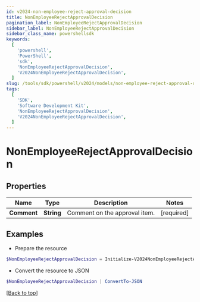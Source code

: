 ```yaml
---
id: v2024-non-employee-reject-approval-decision
title: NonEmployeeRejectApprovalDecision
pagination_label: NonEmployeeRejectApprovalDecision
sidebar_label: NonEmployeeRejectApprovalDecision
sidebar_class_name: powershellsdk
keywords:
  [
    'powershell',
    'PowerShell',
    'sdk',
    'NonEmployeeRejectApprovalDecision',
    'V2024NonEmployeeRejectApprovalDecision',
  ]
slug: /tools/sdk/powershell/v2024/models/non-employee-reject-approval-decision
tags:
  [
    'SDK',
    'Software Development Kit',
    'NonEmployeeRejectApprovalDecision',
    'V2024NonEmployeeRejectApprovalDecision',
  ]
---
```


# NonEmployeeRejectApprovalDecision

## Properties

| Name        | Type       | Description                   | Notes      |
| ----------- | ---------- | ----------------------------- | ---------- |
| **Comment** | **String** | Comment on the approval item. | [required] |

## Examples

- Prepare the resource

```powershell
$NonEmployeeRejectApprovalDecision = Initialize-V2024NonEmployeeRejectApprovalDecision  -Comment approved
```

- Convert the resource to JSON

```powershell
$NonEmployeeRejectApprovalDecision | ConvertTo-JSON
```

[[Back to top]](#)
